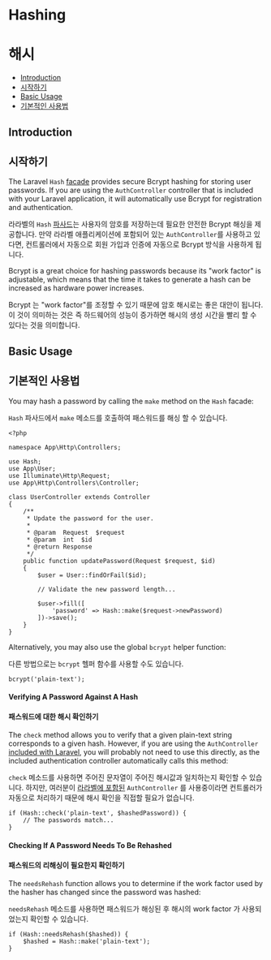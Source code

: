 # Hashing
# 해시

- [Introduction](#introduction)
- [시작하기](#introduction)
- [Basic Usage](#basic-usage)
- [기본적인 사용법](#basic-usage)

<a name="introduction"></a>
## Introduction
## 시작하기

The Laravel `Hash` [facade](/docs/{{version}}/facades) provides secure Bcrypt hashing for storing user passwords. If you are using the `AuthController` controller that is included with your Laravel application, it will automatically use Bcrypt for registration and authentication.

라라벨의 `Hash` [파사드](/docs/{{version}}/facades)는 사용자의 암호를 저장하는데 필요한 안전한 Bcrypt 해싱을 제공합니다. 만약 라라벨 애플리케이션에 포함되어 있는 `AuthController`를 사용하고 있다면, 컨트롤러에서 자동으로 회원 가입과 인증에 자동으로 Bcrypt 방식을 사용하게 됩니다.

Bcrypt is a great choice for hashing passwords because its "work factor" is adjustable, which means that the time it takes to generate a hash can be increased as hardware power increases.

Bcrypt 는 "work factor"를 조정할 수 있기 때문에 암호 해시로는 좋은 대안이 됩니다. 이 것이 의미하는 것은 즉 하드웨어의 성능이 증가하면 해시의 생성 시간을 빨리 할 수 있다는 것을 의미합니다.

<a name="basic-usage"></a>
## Basic Usage
## 기본적인 사용법

You may hash a password by calling the `make` method on the `Hash` facade:

`Hash` 파사드에서 `make` 메소드를 호출하여 패스워드를 해싱 할 수 있습니다. 

    <?php

    namespace App\Http\Controllers;

    use Hash;
    use App\User;
    use Illuminate\Http\Request;
    use App\Http\Controllers\Controller;

    class UserController extends Controller
    {
        /**
         * Update the password for the user.
         *
         * @param  Request  $request
         * @param  int  $id
         * @return Response
         */
        public function updatePassword(Request $request, $id)
        {
            $user = User::findOrFail($id);

            // Validate the new password length...

            $user->fill([
                'password' => Hash::make($request->newPassword)
            ])->save();
        }
    }

Alternatively, you may also use the global `bcrypt` helper function:

다른 방법으로는 `bcrypt` 헬퍼 함수를 사용할 수도 있습니다. 

    bcrypt('plain-text');

#### Verifying A Password Against A Hash
#### 패스워드에 대한 해시 확인하기

The `check` method allows you to verify that a given plain-text string corresponds to a given hash. However, if you are using the `AuthController` [included with Laravel](/docs/{{version}}/authentication), you will probably not need to use this directly, as the included authentication controller automatically calls this method:

`check` 메소드를 사용하면 주어진 문자열이 주어진 해시값과 일치하는지 확인할 수 있습니다. 하지만, 여러분이 [라라벨에 포함된](/docs/{{version}}/authentication) `AuthController` 를 사용중이라면 컨트롤러가 자동으로 처리하기 때문에 해시 확인을 직접할 필요가 없습니다. 

    if (Hash::check('plain-text', $hashedPassword)) {
        // The passwords match...
    }

#### Checking If A Password Needs To Be Rehashed
#### 패스워드의 리해싱이 필요한지 확인하기

The `needsRehash` function allows you to determine if the work factor used by the hasher has changed since the password was hashed:

`needsRehash` 메소드를 사용하면 패스워드가 해싱된 후 해시의 work factor 가 사용되었는지 확인할 수 있습니다.

    if (Hash::needsRehash($hashed)) {
        $hashed = Hash::make('plain-text');
    }
